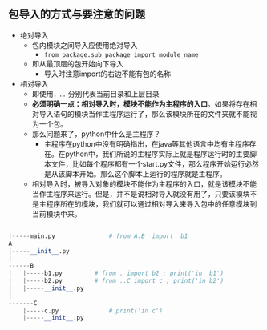 ## 包导入的方式与要注意的问题
- 绝对导入
	- 包内模块之间导入应使用绝对导入
		- `from package.sub_package import module_name`
	- 即从最顶层的包开始向下导入
		- 导入时注意import的右边不能有包的名称
- 相对导入
	- 即使用`.`  `..` 分别代表当前目录和上层目录
	- **必须明确一点：相对导入时，模块不能作为主程序的入口**。如果将存在相对导入语句的模块当作主程序运行了，那么该模块所在的文件夹就不能视为一个包。
	- 那么问题来了，python中什么是主程序？
		- 主程序在python中没有明确指出，在java等其他语言中均有主程序存在。在python中，我们所说的主程序实际上就是程序运行时的主要脚本文件，比如每个程序都有一个start.py文件，那么程序开始运行必然是从该脚本开始。那么这个脚本上运行的程序就是主程序。
	- 相对导入时，被导入对象的模块不能作为主程序的入口，就是该模块不能当作主程序来运行。但是，并不是说相对导入就没有用了，只要该模块不是主程序所在的模块，我们就可以通过相对导入来导入包中的任意模块到当前模块中来。

``` python

|-----main.py				# from A.B  import  b1
A
|-----__init__.py 
|
------B
|	|-----b1.py			# from . import b2 ; print('in  b1')
|	|-----b2.py			# from ..C import c ; print('in b2')
|	|-----__init__.py	
|
-------C
	|-----c.py				# print('in c')
	|-----__init__.py		
```